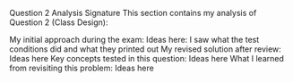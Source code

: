 Question 2 Analysis
Signature
This section contains my analysis of Question 2 (Class Design):

My initial approach during the exam:
Ideas here: I saw what the test conditions did and what they printed out
My revised solution after review:
Ideas here
Key concepts tested in this question:
Ideas here
What I learned from revisiting this problem:
Ideas here
